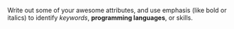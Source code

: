 Write out some of your awesome attributes, and use emphasis (like bold or italics) to identify *keywords*, **programming languages**, or skills. 